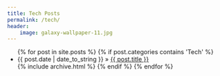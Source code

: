 ```yaml
---
title: Tech Posts
permalink: /tech/
header:
    image: galaxy-wallpaper-11.jpg
---
```


<ul class="posts">
{% for post in site.posts %}
    {% if post.categories contains 'Tech' %}
        <li><span>{{ post.date | date_to_string }}</span> &raquo; <a href="{{ BASE_PATH }}{{ post.url }}">{{ post.title }}</a></li>
            {% include archive.html %}
    {% endif %}
{% endfor %}
</ul>
